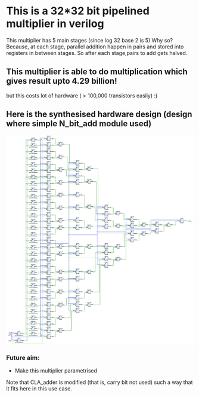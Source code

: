 # This is a 32*32 bit pipelined multiplier in verilog
This multiplier has 5 main stages (since log 32 base 2 is 5) Why so?
Because, at each stage, parallel addition happen in pairs and stored into registers in between stages. So after each stage,pairs to add gets halved.

## This multiplier is able to do multiplication which gives result upto 4.29 billion!
but this costs lot of hardware ( > 100,000 transistors easily) :) 

## Here is the synthesised hardware design (design where simple N_bit_add module used)
![schematic](https://raw.githubusercontent.com/uma899/32_bit_pipelined_mul/refs/heads/main/schematic.jpg)


### Future aim: 
* Make this multiplier parametrised

Note that CLA_adder is modified (that is, carry bit not used) such a way that it fits here in this use case.
